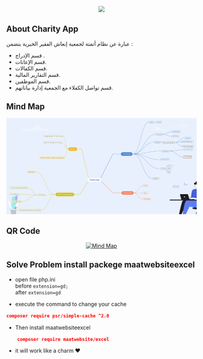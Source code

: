 <p align="center">
  
  <img src="https://encrypted-tbn0.gstatic.com/images?q=tbn:ANd9GcRcVPc5OCgS5dPBKKXrr0NRpVHiH5Nrmpi114CIrXxVkw&s=36" width="350" >
</p>

## About Charity App

عبارة عن نظام أتمتة لجمعية إنعاش الفقير الخيرية يتضمن :

-   قسم الإدراج .
-   قسم الإعانات.
-   قسم الكفالات.
-   قسم التقارير المالية.
-   قسم الموظفين.
-   قسم تواصل الكفلاء مع الجمعية إدارة بياناتهم.

## Mind Map

<p align="center">
<a href="https://ibb.co/mHzyKDS"><img src="public\assets\img\image\mind.jpg" alt="Mind Map"></a>
</p>

## QR Code

<p align="center">
<a href=""><img src="public\assets\img\image\" alt="Mind Map"></a>
</p>

## Solve Problem install packege maatwebsiteexcel

-   open file php.ini
    <br>
    before
    `extension=gd;`  
     after
    `extension=gd`

-   execute the command to change your cache

```json
composer require psr/simple-cache ^2.0
```

-   Then install maatwebsiteexcel

```json
    composer require maatwebsite/excel
```

-   it will work like a charm ❤
